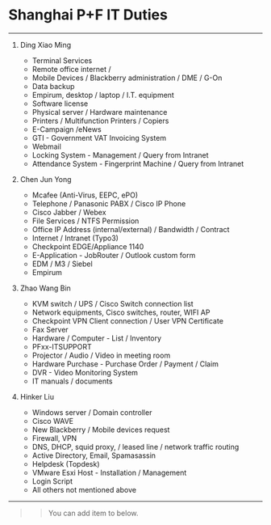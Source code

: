 #  Shanghai P+F IT Duties  #
---
1. Ding Xiao Ming
   - Terminal Services
   - Remote office internet / 
   - Mobile Devices / Blackberry administration / DME / G-On 
   - Data backup
   - Empirum, desktop / laptop / I.T. equipment
   - Software license
   - Physical server / Hardware maintenance
   - Printers / Multifunction Printers / Copiers
   - E-Campaign /eNews
   - GTI - Government VAT Invoicing System
   - Webmail
   - Locking System - Management / Query from Intranet
   - Attendance System - Fingerprint Machine / Query from Intranet   

2. Chen Jun Yong
   - Mcafee (Anti-Virus, EEPC, ePO)
   - Telephone / Panasonic PABX / Cisco IP Phone
   - Cisco Jabber / Webex
   - File Services / NTFS Permission
   - Office IP Address (internal/external) / Bandwidth / Contract
   - Internet / Intranet (Typo3)
   - Checkpoint EDGE/Appliance 1140
   - E-Application - JobRouter / Outlook custom form
   - EDM / M3 / Siebel
   - Empirum

3. Zhao Wang Bin
   - KVM switch / UPS / Cisco Switch connection list
   - Network equipments, Cisco switches, router, WIFI AP
   - Checkpoint VPN Client connection / User VPN Certificate
   - Fax Server
   - Hardware / Computer - List / Inventory
   - PFxx-ITSUPPORT
   - Projector / Audio / Video in meeting room   
   - Hardware Purchase - Purchase Order / Payment / Claim
   - DVR - Video Monitoring System
   - IT manuals / documents
   
4. Hinker Liu
   - Windows server / Domain controller
   - Cisco WAVE
   - New Blackberry / Mobile devices request
   - Firewall, VPN
   - DNS, DHCP, squid proxy, / leased line / network traffic routing
   - Active Directory, Email, Spamasassin
   - Helpdesk (Topdesk)
   - VMware Esxi Host - Installation / Management
   - Login Script
   - All others not mentioned above
   
---

>> You can add item to below.

